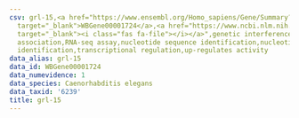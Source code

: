 ```yaml
---
csv: grl-15,<a href="https://www.ensembl.org/Homo_sapiens/Gene/Summary?db=core;g=WBGene00001724"
  target="_blank">WBGene00001724</a>,<a href="https://www.ncbi.nlm.nih.gov/pubmed/27496166"
  target="_blank"><i class="fas fa-file"></i></a>",genetic interference,functional
  association,RNA-seq assay,nucleotide sequence identification,nucleotide sequence
  identification,transcriptional regulation,up-regulates activity
data_alias: grl-15
data_id: WBGene00001724
data_numevidence: 1
data_species: Caenorhabditis elegans
data_taxid: '6239'
title: grl-15
---
```

